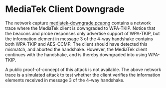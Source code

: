 # MediaTek Client Downgrade

The network capture [mediatek-downgrade.pcapng](mediatek-downgrade.pcapng) contains a network trace where the MediaTek client is downgraded to WPA-TKIP.
Notice that the beacons and probe responses only advertise support of WPA-TKIP, but the information element in message 3 of the 4-way handshake contains both WPA-TKIP and AES-CCMP.
The client should have detected this mismatch, and aborted the handshake.
However, the MediaTek client continues with the handshake, and is thereby downgraded into using WPA-TKIP.

A public proof-of-concept of this attack is not available.
The above network trace is a simulated attack to test whether the client verifies the information elements received in message 3 of the 4-way handshake.
